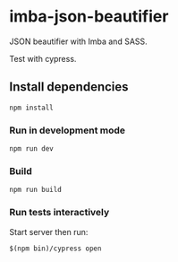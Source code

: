 # imba-json-beautifier

JSON beautifier with Imba and SASS.

Test with cypress.

## Install dependencies

```
npm install
```

### Run in development mode

```
npm run dev
```

### Build

```
npm run build
```

### Run tests interactively

Start server then run:

```
$(npm bin)/cypress open
```
